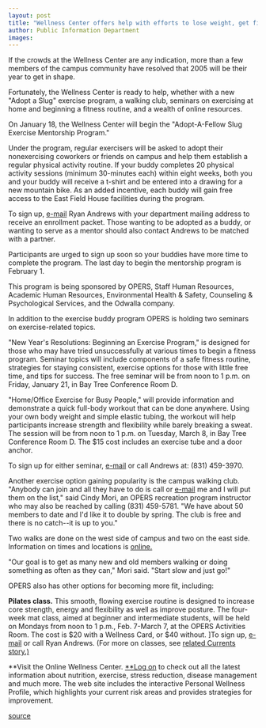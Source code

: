 ```yaml
---
layout: post
title: "Wellness Center offers help with efforts to lose weight, get fit"
author: Public Information Department
images:
---
```


If the crowds at the Wellness Center are any indication, more than a few members of the campus community have resolved that 2005 will be their year to get in shape.

Fortunately, the Wellness Center is ready to help, whether with a new "Adopt a Slug" exercise program, a walking club, seminars on exercising at home and beginning a fitness routine, and a wealth of online resources.

On January 18, the Wellness Center will begin the "Adopt-A-Fellow Slug Exercise Mentorship Program."

Under the program, regular exercisers will be asked to adopt their nonexercising coworkers or friends on campus and help them establish a regular physical activity routine. If your buddy completes 20 physical activity sessions (minimum 30-minutes each) within eight weeks, both you and your buddy will receive a t-shirt and be entered into a drawing for a new mountain bike. As an added incentive, each buddy will gain free access to the East Field House facilities during the program.

To sign up, [e-mail][1] Ryan Andrews with your department mailing address to receive an enrollment packet. Those wanting to be adopted as a buddy, or wanting to serve as a mentor should also contact Andrews to be matched with a partner.

Participants are urged to sign up soon so your buddies have more time to complete the program. The last day to begin the mentorship program is February 1.

This program is being sponsored by OPERS, Staff Human Resources, Academic Human Resources, Environmental Health & Safety, Counseling & Psychological Services, and the Odwalla company.

In addition to the exercise buddy program OPERS is holding two seminars on exercise-related topics.

"New Year's Resolutions: Beginning an Exercise Program," is designed for those who may have tried unsuccessfully at various times to begin a fitness program. Seminar topics will include components of a safe fitness routine, strategies for staying consistent, exercise options for those with little free time, and tips for success. The free seminar will be from noon to 1 p.m. on Friday, January 21, in Bay Tree Conference Room D.

"Home/Office Exercise for Busy People," will provide information and demonstrate a quick full-body workout that can be done anywhere. Using your own body weight and simple elastic tubing, the workout will help participants increase strength and flexibility while barely breaking a sweat. The session will be from noon to 1 p.m. on Tuesday, March 8, in Bay Tree Conference Room D. The $15 cost includes an exercise tube and a door anchor.

To sign up for either seminar, [e-mail][1] or call Andrews at: (831) 459-3970.

Another exercise option gaining popularity is the campus walking club. "Anybody can join and all they have to do is call or [e-mail][2] me and I will put them on the list," said Cindy Mori, an OPERS recreation program instructor who may also be reached by calling (831) 459-5781. "We have about 50 members to date and I'd like it to double by spring. The club is free and there is no catch--it is up to you."

Two walks are done on the west side of campus and two on the east side. Information on times and locations is [online.][3]

"Our goal is to get as many new and old members walking or doing something as often as they can," Mori said. "Start slow and just go!"

OPERS also has other options for becoming more fit, including:

**Pilates class.** This smooth, flowing exercise routine is designed to increase core strength, energy and flexibility as well as improve posture. The four-week mat class, aimed at beginner and intermediate students, will be held on Mondays from noon to 1 p.m., Feb. 7-March 7, at the OPERS Activities Room. The cost is $20 with a Wellness Card, or $40 without. ]To sign up, [e-mail][1] or call Ryan Andrews. (For more on classes, see [related Currents story.)][4]

**Visit the Online Wellness Center. [**Log on][5] to check out all the latest information about nutrition, exercise, stress reduction, disease management and much more. The web site includes the interactive Personal Wellness Profile, which highlights your current risk areas and provides strategies for improvement.

[1]: mailto:randrews@ucsc.edu
[2]: mailto:camori@ucsc.edu
[3]: http://www2.ucsc.edu/opers/Wellness/facultyandstaff.html
[4]: http://currents.ucsc.edu/04-05/01-10/brief-recreation.asp
[5]: http://owcucsc.wellsource.com/dh/default.asp

[source](http://www1.ucsc.edu/currents/04-05/01-10/fitness.asp "Permalink to fitness")
